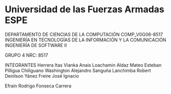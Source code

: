 # Universidad de las Fuerzas Armadas ESPE
DEPARTAMENTO DE CIENCIAS DE LA COMPUTACIÓN  COMP_V0G06-8517 
INGENIERÍA EN TECNOLOGÍAS DE LA INFORMACIÓN Y LA COMUNICACIÓN 
INGENIERÍA DE SOFTWARE II 

GRUPO 4
NRC: 8517


INTEGRANTES 
Herrera Itas Vianka Anais 
Loachamin Aldaz Mateo Esteban 
Pilligua Chiliguano Washington Alejandro 
Sanguña Lanchimba Robert Denilson
Yánez Freire José Ignacio 


 
Efraín Rodrigo Fonseca Carrera 


